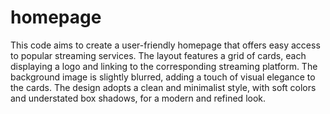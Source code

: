 # homepage

This code aims to create a user-friendly homepage that offers easy access to popular streaming services. The layout features a grid of cards, each displaying a logo and linking to the corresponding streaming platform. The background image is slightly blurred, adding a touch of visual elegance to the cards. The design adopts a clean and minimalist style, with soft colors and understated box shadows, for a modern and refined look.
